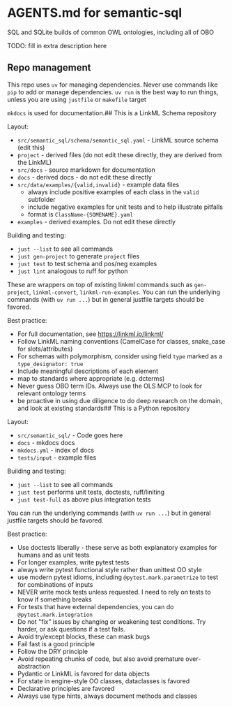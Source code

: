 # AGENTS.md for semantic-sql

SQL and SQLite builds of common OWL ontologies, including all of OBO

TODO: fill in extra description here

## Repo management

This repo uses `uv` for managing dependencies. Never use commands like `pip` to add or manage dependencies.
`uv run` is the best way to run things, unless you are using `justfile` or `makefile` target

`mkdocs` is used for documentation.## This is a LinkML Schema repository

Layout:

 * `src/semantic_sql/schema/semantic_sql.yaml` - LinkML source schema (edit this)
 * `project` - derived files (do not edit these directly, they are derived from the LinkML)
 * `src/docs` - source markdown for documentation
 * `docs` - derived docs - do not edit these directly
 * `src/data/examples/{valid,invalid}` - example data files
    * always include positive examples of each class in the `valid` subfolder
    * include negative examples for unit tests and to help illustrate pitfalls
    * format is `ClassName-{SOMENAME}.yaml`
 * `examples` - derived examples. Do not edit these directly

Building and testing:

* `just --list` to see all commands
* `just gen-project` to generate `project` files
* `just test` to test schema and pos/neg examples
* `just lint` analogous to ruff for python

These are wrappers on top of existing linkml commands such as `gen-project`, `linkml-convert`, `linkml-run-examples`.
You can run the underlying commands (with `uv run ...`) but in general justfile targets should be favored.

Best practice:

* For full documentation, see https://linkml.io/linkml/
* Follow LinkML naming conventions (CamelCase for classes, snake_case for slots/attributes)
* For schemas with polymorphism, consider using field `type` marked as a `type_designator: true`
* Include meaningful descriptions of each element
* map to standards where appropriate (e.g. dcterms)
* Never guess OBO term IDs. Always use the OLS MCP to look for relevant ontology terms
* be proactive in using due diligence to do deep research on the domain, and look at existing standards## This is a Python repository

Layout:

 * `src/semantic_sql/` - Code goes here
 * `docs` - mkdocs docs
 * `mkdocs.yml` - index of docs
 * `tests/input` - example files

Building and testing:

* `just --list` to see all commands
* `just test` performs unit tests, doctests, ruff/liniting
* `just test-full` as above plus integration tests

You can run the underlying commands (with `uv run ...`) but in general justfile targets should be favored.

Best practice:

* Use doctests liberally - these serve as both explanatory examples for humans and as unit tests
* For longer examples, write pytest tests
* always write pytest functional style rather than unittest OO style
* use modern pytest idioms, including `@pytest.mark.parametrize` to test for combinations of inputs
* NEVER write mock tests unless requested. I need to rely on tests to know if something breaks
* For tests that have external dependencies, you can do `@pytest.mark.integration`
* Do not "fix" issues by changing or weakening test conditions. Try harder, or ask questions if a test fails.
* Avoid try/except blocks, these can mask bugs
* Fail fast is a good principle
* Follow the DRY principle
* Avoid repeating chunks of code, but also avoid premature over-abstraction
* Pydantic or LinkML is favored for data objects
* For state in engine-style OO classes, dataclasses is favored
* Declarative principles are favored
* Always use type hints, always document methods and classes